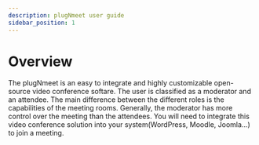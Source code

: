 ```yaml
---
description: plugNmeet user guide
sidebar_position: 1
---
```


# Overview

The plugNmeet is an easy to integrate and highly customizable open-source video conference softare.
The user is classified as a moderator and an attendee. The main difference between the different roles is the capabilities of the meeting rooms. Generally, the moderator has more control over the meeting than the attendees.
You will need to integrate this video conference solution into your system(WordPress, Moodle, Joomla...) to join a meeting.
